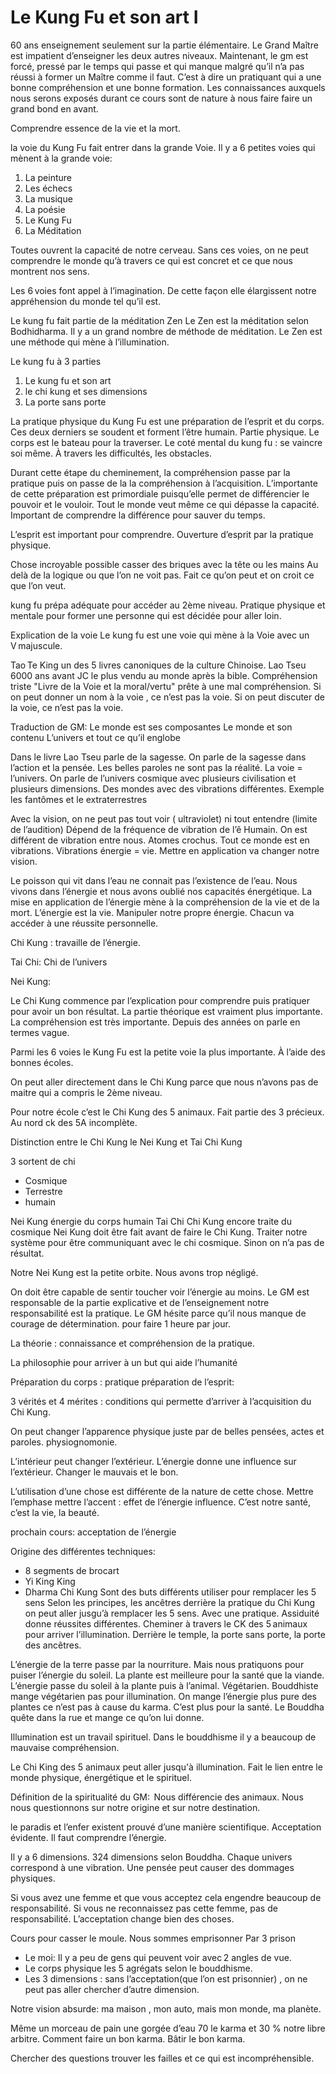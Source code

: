 # Le Kung Fu et son art I

60 ans enseignement seulement sur la partie élémentaire. Le Grand Maître est impatient d’enseigner les deux autres niveaux.  Maintenant, le gm est forcé, pressé par le temps qui passe et qui manque malgré qu’il n’a pas réussi à former un  Maître comme il faut.  C’est à dire un pratiquant qui a une bonne compréhension et une bonne formation. Les connaissances auxquels nous serons exposés durant ce cours sont de nature à nous faire faire un grand bond en avant.

Comprendre essence de la vie et la mort.

la voie du Kung Fu fait entrer dans la grande Voie.
Il y a 6 petites voies qui mènent à la grande voie:
1. La peinture
2. Les échecs
3. La musique
4. La poésie
5. Le Kung Fu
6. La Méditation

Toutes ouvrent la capacité de notre cerveau. Sans ces voies, on ne peut comprendre le monde qu’à travers ce qui est concret et ce que nous montrent nos sens.

Les 6 voies font appel à l’imagination. De cette façon elle élargissent notre appréhension du monde tel qu’il est.

Le kung fu fait partie de la méditation Zen
Le Zen est la méditation selon Bodhidharma. Il y a un grand nombre de méthode de méditation. Le Zen est une méthode qui mène à l’illumination. 

Le kung fu à 3 parties 
1. Le kung fu  et son art
2. le chi kung et ses dimensions
3. La porte sans porte

La pratique physique du Kung Fu est une préparation de l’esprit et du corps.  Ces deux derniers se soudent et forment l’être humain. Partie physique. Le corps est le bateau pour la traverser.
Le coté mental du kung fu : se vaincre soi même. À travers les difficultés, les obstacles. 

Durant cette étape du cheminement, la compréhension passe par la pratique puis on passe de la la compréhension à l’acquisition.  L’importante de cette préparation est primordiale puisqu’elle permet de  différencier le pouvoir et le vouloir. Tout le monde veut même ce qui dépasse la capacité. Important de comprendre la différence pour sauver du temps.

L’esprit est important pour comprendre. Ouverture d’esprit par la pratique physique. 

Chose incroyable possible 
casser des briques avec la tête ou les mains 
Au delà de la logique ou que l’on ne voit pas. 
Fait ce qu’on peut et on croit ce que l’on veut.

kung fu prépa adéquate pour accéder au 2ème niveau.
Pratique physique et mentale pour former une personne qui est décidée pour aller loin. 

Explication de la voie 
Le kung fu est une voie qui mène à la Voie avec un V majuscule.

Tao Te King un des 5 livres canoniques de la culture Chinoise. Lao Tseu 6000 ans avant JC le plus vendu au monde après la bible. Compréhension triste "Livre de la Voie et la moral/vertu" prête à une mal compréhension. Si on peut donner un nom à la voie , ce n’est pas la voie. Si on peut discuter de la voie, ce n’est pas la voie. 

Traduction de GM:
Le monde est ses composantes 
Le monde et son contenu
L’univers et tout ce qu’il englobe


Dans le livre Lao Tseu parle de la sagesse. On parle de la sagesse dans l’action et la pensée. Les belles paroles ne sont pas la réalité. La voie = l’univers. 
On parle de l’univers cosmique avec plusieurs civilisation et plusieurs dimensions. Des mondes avec des vibrations différentes.  Exemple les fantômes et le extraterrestres 

Avec la vision, on ne peut pas tout voir ( ultraviolet) ni tout entendre (limite de l’audition)
Dépend de la fréquence de vibration de l’ê Humain. On est différent de vibration entre nous. Atomes crochus. Tout ce monde est en vibrations. Vibrations énergie = vie. Mettre en application va changer notre vision. 

Le poisson qui vit dans l’eau ne connait pas l’existence de l’eau. 
Nous vivons dans l’énergie et nous avons oublié nos capacités énergétique. 
La mise en application de l’énergie mène à la compréhension de la vie et de la mort. 
L’énergie est la vie.
Manipuler notre propre énergie. Chacun va accéder à une réussite personnelle.

Chi Kung : travaille de l’énergie.

Tai Chi:  Chi de l’univers

Nei Kung: 


Le Chi Kung commence par l’explication pour comprendre puis pratiquer pour avoir un bon résultat. 
La partie théorique est vraiment plus importante.
La compréhension est très importante. Depuis des années on parle en termes vague. 

Parmi les 6 voies le Kung Fu est la petite voie la plus importante. À l’aide des bonnes écoles. 

On peut aller directement dans le Chi Kung parce que nous n’avons pas de maitre qui a compris le 2ème niveau. 

Pour notre école c’est le Chi Kung des 5 animaux. Fait partie des 3 précieux.
Au nord ck des 5A incomplète.

Distinction entre le Chi Kung le Nei Kung et Tai Chi Kung

3 sortent de chi
- Cosmique
- Terrestre
- humain

Nei Kung énergie du corps humain
Tai Chi Chi Kung encore traite du cosmique
Nei Kung doit être fait avant de faire le Chi Kung.
Traiter notre système pour être communiquant avec le chi cosmique. Sinon on n’a pas de résultat.

Notre Nei Kung est la petite orbite. Nous avons trop négligé. 

On doit être capable de sentir toucher voir l’énergie au moins.
Le GM est responsable de la partie explicative et de l’enseignement notre responsabilité est la pratique. Le GM hésite parce qu’il nous manque de courage de détermination. pour faire 1 heure par jour. 

La théorie : connaissance et compréhension de la pratique.

La philosophie pour arriver à un but qui aide l’humanité

Préparation du corps : pratique
préparation de l’esprit:

3 vérités et 4 mérites : conditions qui permette d’arriver à l’acquisition du Chi Kung. 

On peut changer l’apparence physique juste par de belles pensées, actes et paroles.
physiognomonie. 

L’intérieur peut changer l’extérieur.
L’énergie donne une influence sur l’extérieur. Changer le mauvais et le bon. 

L’utilisation d’une chose est différente de la nature de cette chose.
Mettre l’emphase mettre l’accent : effet de l’énergie influence. C’est notre santé, c’est la vie, la beauté. 

prochain cours: acceptation de l’énergie

Origine des différentes techniques: 
- 8 segments de brocart
- Yi King King
- Dharma Chi Kung
Sont des buts différents utiliser pour remplacer les 5 sens
Selon les principes, les ancêtres derrière la pratique du Chi Kung on peut aller jusgu’à remplacer les 5 sens. Avec une pratique. Assiduité donne réussites différentes. Cheminer à travers le CK des 5 animaux pour arriver l’illumination. Derrière le temple, la porte sans porte, la porte des ancêtres.

L’énergie de la terre passe par la nourriture. Mais nous pratiquons pour puiser l’énergie du soleil. La plante est meilleure pour la santé que la viande. L’énergie passe du soleil à la plante puis à l’animal. Végétarien. Bouddhiste mange végétarien pas pour illumination. On mange l’énergie plus pure des plantes ce n’est pas à cause du karma. C’est plus pour la santé. Le Bouddha quête dans la rue et mange ce qu’on lui donne. 

Illumination est un travail spirituel. Dans le bouddhisme il y a beaucoup de mauvaise compréhension. 

Le Chi King des 5 animaux peut aller jusqu'à illumination. Fait le lien entre le monde physique, énergétique et le spirituel. 

Définition de la spiritualité du GM:  Nous différencie des animaux. Nous nous questionnons sur notre origine et sur notre destination. 

le paradis et l’enfer existent prouvé d’une manière scientifique. Acceptation évidente. Il faut comprendre l’énergie. 

Il y a 6 dimensions. 324 dimensions selon Bouddha. Chaque univers correspond à une vibration. 
Une pensée peut causer des dommages physiques. 

Si vous avez une femme et que vous acceptez cela engendre beaucoup de responsabilité. 
Si vous ne reconnaissez pas cette femme, pas de responsabilité. L’acceptation change bien des choses. 

Cours pour casser le moule. Nous sommes emprisonner Par 3 prison
- Le moi: Il y a peu de gens qui peuvent voir avec 2 angles de vue. 
- Le corps physique les 5 agrégats selon le bouddhisme.
- Les 3 dimensions : sans l’acceptation(que l’on est prisonnier) , on ne peut pas aller chercher d’autre dimension. 

Notre vision absurde: ma maison , mon auto, mais mon monde, ma planète. 

Même un morceau de pain une gorgée d’eau 70 le karma et 30 % notre libre arbitre. Comment faire un bon karma. 
Bâtir le bon karma. 

Chercher des questions trouver les failles et ce qui est incompréhensible. 